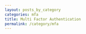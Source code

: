 ```yaml
---
layout: posts_by_category
categories: mfa
title: Multi Factor Authentication
permalink: /category/mfa
---
```

